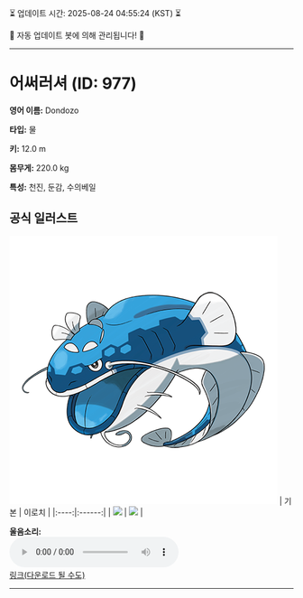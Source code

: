 
⏳ 업데이트 시간: 2025-08-24 04:55:24 (KST) ⏳

🤖 자동 업데이트 봇에 의해 관리됩니다! 🤖

---

# 어써러셔 (ID: 977)
**영어 이름:** Dondozo

**타입:** 물

**키:** 12.0 m

**몸무게:** 220.0 kg

**특성:** 천진, 둔감, 수의베일

## 공식 일러스트
![](https://raw.githubusercontent.com/PokeAPI/sprites/master/sprites/pokemon/other/official-artwork/977.png)
| 기본 | 이로치 |
|:----:|:------:|
| <img src="http://play.pokemonshowdown.com/sprites/ani/dondozo.gif" width="200"> | <img src="http://play.pokemonshowdown.com/sprites/ani-shiny/dondozo.gif" width="200"> |

**울음소리:**<br><audio controls src="https://raw.githubusercontent.com/PokeAPI/cries/main/cries/pokemon/latest/977.ogg"></audio><br> [링크(다운로드 될 수도)](https://raw.githubusercontent.com/PokeAPI/cries/main/cries/pokemon/latest/977.ogg)


---
